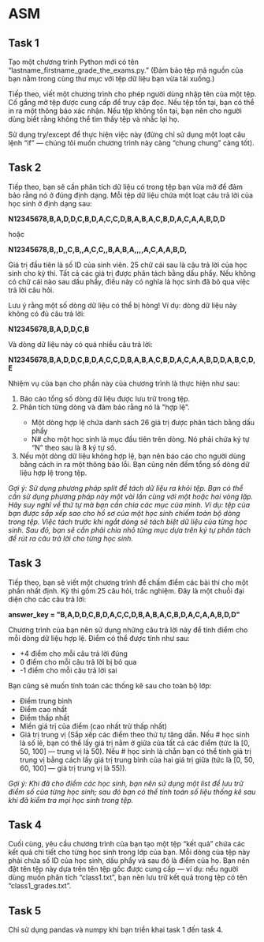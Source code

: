 # ASM
## Task 1
<p> Tạo một chương trình Python mới có tên “lastname_firstname_grade_the_exams.py.” (Đảm bảo tệp mã nguồn của bạn nằm trong cùng thư mục với tệp dữ liệu bạn vừa tải xuống.) </p>
<p> Tiếp theo, viết một chương trình cho phép người dùng nhập tên của một tệp. Cố gắng mở tệp được cung cấp để truy cập đọc. Nếu tệp tồn tại, bạn có thể in ra một thông báo xác nhận. Nếu tệp không tồn tại, bạn nên cho người dùng biết rằng không thể tìm thấy tệp và nhắc lại họ. </p>
<p> Sử dụng try/except để thực hiện việc này (đừng chỉ sử dụng một loạt câu lệnh “if” — chúng tôi muốn chương trình này càng “chung chung” càng tốt). </p>

## Task 2
<p> Tiếp theo, bạn sẽ cần phân tích dữ liệu có trong tệp bạn vừa mở để đảm bảo rằng nó ở đúng định dạng. Mỗi tệp dữ liệu chứa một loạt câu trả lời của học sinh ở định dạng sau: </p>
<strong> N12345678,B,A,D,D,C,B,D,A,C,C,D,B,A,B,A,C,B,D,A,C,A,A,B,D,D </strong>
<p> hoặc </p>
<strong> N12345678,B,,D,,C,B,,A,C,C,,B,A,B,A,,,,A,C,A,A,B,D, </strong>
<p> Giá trị đầu tiên là số ID của sinh viên. 25 chữ cái sau là câu trả lời của học sinh cho kỳ thi. Tất cả các giá trị được phân tách bằng dấu phẩy. Nếu không có chữ cái nào sau dấu phẩy, điều này có nghĩa là học sinh đã bỏ qua việc trả lời câu hỏi. </p>
<p> Lưu ý rằng một số dòng dữ liệu có thể bị hỏng! Ví dụ: dòng dữ liệu này không có đủ câu trả lời: </p>
<strong> N12345678,B,A,D,D,C,B </strong>
<p> Và dòng dữ liệu này có quá nhiều câu trả lời: </p>
<strong> N12345678,B,A,D,D,C,B,D,A,C,C,D,B,A,B,A,C,B,D,A,C,A,A,B,D,D,A,B,C,D,E </strong>
<p> Nhiệm vụ của bạn cho phần này của chương trình là thực hiện như sau: </p>
    <ol>
        <li> Báo cáo tổng số dòng dữ liệu được lưu trữ trong tệp. </li>
        <li>  Phân tích từng dòng và đảm bảo rằng nó là "hợp lệ". </li>
            <ul>
                <li> Một dòng hợp lệ chứa danh sách 26 giá trị được phân tách bằng dấu phẩy </li>
                <li> N# cho một học sinh là mục đầu tiên trên dòng. Nó phải chứa ký tự “N” theo sau là 8 ký tự số. </li>
            </ul>
        <li> Nếu một dòng dữ liệu không hợp lệ, bạn nên báo cáo cho người dùng bằng cách in ra một thông báo lỗi. Bạn cũng nên đếm tổng số dòng dữ liệu hợp lệ trong tệp. </li>
    </ol>
<p> <i> Gợi ý: Sử dụng phương pháp split để tách dữ liệu ra khỏi tệp. Bạn có thể cần sử dụng phương pháp này một vài lần cùng với một hoặc hai vòng lặp. Hãy suy nghĩ về thứ tự mà bạn cần chia các mục của mình. Ví dụ: tệp của bạn được sắp xếp sao cho hồ sơ của một học sinh chiếm toàn bộ dòng trong tệp. Việc tách trước khi ngắt dòng sẽ tách biệt dữ liệu của từng học sinh. Sau đó, bạn sẽ cần phải chia nhỏ từng mục dựa trên ký tự phân tách để rút ra câu trả lời cho từng học sinh.</i></p>

## Task 3
<p> Tiếp theo, bạn sẽ viết một chương trình để chấm điểm các bài thi cho một phần nhất định. Kỳ thi gồm 25 câu hỏi, trắc nghiệm. Đây là một chuỗi đại diện cho các câu trả lời: </p>
<strong> answer_key = "B,A,D,D,C,B,D,A,C,C,D,B,A,B,A,C,B,D,A,C,A,A,B,D,D" </strong>
<p> Chương trình của bạn nên sử dụng những câu trả lời này để tính điểm cho mỗi dòng dữ liệu hợp lệ. Điểm có thể được tính như sau: </p>
  <ul>
  <li> +4 điểm cho mỗi câu trả lời đúng </li>
  <li> 0 điểm cho mỗi câu trả lời bị bỏ qua </li>
  <li> -1 điểm cho mỗi câu trả lời sai </li>
  </ul>
<p> Bạn cũng sẽ muốn tính toán các thống kê sau cho toàn bộ lớp: </p>
  <ul>
  <li> Điểm trung bình </li>
  <li> Điểm cao nhất </li>
  <li> Điểm thấp nhất </li>
  <li> Miền giá trị của điểm (cao nhất trừ thấp nhất) </li>
  <li> Giá trị trung vị (Sắp xếp các điểm theo thứ tự tăng dần. Nếu # học sinh là số lẻ, bạn có thể lấy giá trị nằm ở giữa của tất cả các điểm (tức là [0, 50, 100] — trung vị là 50). Nếu # học sinh là chẵn bạn có thể tính giá trị trung vị bằng cách lấy giá trị trung bình của hai giá trị giữa (tức là [0, 50, 60, 100] — giá trị trung vị là 55)). </li>
  </ul>
<p> <i> Gợi ý: Khi đã cho điểm các học sinh, bạn nên sử dụng một list để lưu trữ điểm số của từng học sinh; sau đó bạn có thể tính toán số liệu thống kê sau khi đã kiểm tra mọi học sinh trong tệp. </i> </p>

## Task 4
<p> Cuối cùng, yêu cầu chương trình của bạn tạo một tệp “kết quả” chứa các kết quả chi tiết cho từng học sinh trong lớp của bạn. Mỗi dòng của tệp này phải chứa số ID của học sinh, dấu phẩy và sau đó là điểm của họ. Bạn nên đặt tên tệp này dựa trên tên tệp gốc được cung cấp — ví dụ: nếu người dùng muốn phân tích “class1.txt”, bạn nên lưu trữ kết quả trong tệp có tên “class1_grades.txt”. </p>

## Task 5
Chỉ sử dụng pandas và numpy khi bạn triển khai task 1 đến task 4.
